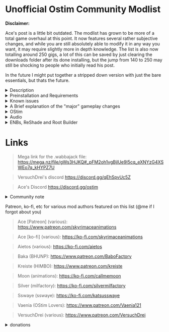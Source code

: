 # Unofficial Ostim Community Modlist

**Disclaimer:**

Ace's post is a little bit outdated. The modlist has grown to be more of a total game overhaul at this point. It now features several rather subjective changes, and while you are still absolutely able to modify it in any way you want, it may require slightly more in depth knowledge. The list is also now totalling around 250 gigs, a lot of this can be saved by just clearing the downloads folder after its done installing, but the jump from 140 to 250 may still be shocking to people who initially read his post.

In the future I might put together a stripped down version with just the bare essentials, but thats the future.


<details>
 <summary>Description</summary>

 ### Description
 
 
* What this isnt

This is not pornrim with barely clothed women, public masturebation, and sexually aggressive wolves, nor it is a hyperrealistic soulslike with a grueling survival mode and a map size that rivals Daggerfall. It's also not an Elysium Remastered clone (no disrespect to the author) with the small addition of OStim.

* What this is

 It's an aesthetically pleasing and immersive overhaul for nearly every aspect of the game that stays true to The Elder Scrolls style, while adding plenty of spicy roleplay opportunities :^)

The gameplay mods are customizable enhancers to the experience. A lot of subjective quest mods were avoided because they could cause unnecessary bloat.

</details>

<details>
 <summary>Preinstallation and Requirements</summary>
 
 ### Preinstallation
 
 It is recommended that you start with a clean, unmodified, and up to date installation of Skyrim through the Steam store (no GOG, sorry). A modified version may fail to install properly, if at all.
 If you downgraded, validate your files by going to your library, right clicking "The Elder Scrolls V: Skyrim Special Edition", select properties, local files, and then click verify integrity of game files. Alternatively, you can completely uninstall the game and all related files and then reinstall it. After thats done, you can proceed with the installation.
 
 ### Requirements
 
 The only hard requirements to run this modlist are a CPU with AVX2 support and ~250 gigs of storage available.
 
> Recommended specs for 1080p:
> 
> CPU: Ryzen 5 5600/intel i5 11600k
>  
> GPU: RTX 3060 8gb/RX 6600 8gb
>  
> RAM: 16gb ddr4 @2666 mhz
> 
> ~~Basically just generic gaming pc built after 2020~~
> 
> Obviously if your hardware is better, there shouldn't be any issues.
 
 I tried to keep the textures around 2k, but a few misc items, notably mountains and skin textures, are higher resolution. While the graphical fidelity isn't anywhere near as high as some modlists, it accomplishes my goal of making a list that looks nice, runs nice, and "feels" nice.
 
 </details>
 
<details>
  <summary>Known issues</summary>
 
 ### Bugs and Installation Failures
 
 * **Low FPS In Whiterun** This isn't really a bug, just a side effect of the exterior mods and the density of the grass. It's potentially the heaviest area in the game.
 
 * **weird road thing in southwoods district** working on it
 
 This list only really gets updated whenever any of the major mods it uses do, so small bugs may survive for a while. If you find any major/gamebreaking bugs, please report them to me on discord @Arnold#1526
 
If for any reason the Wabbajack installation fails, please DM me

On the off chance that the game doesnt automatically downgrade, you can use the patcher below.

https://www.nexusmods.com/skyrimspecialedition/mods/57618
 
 </details>
 
<details>
  <summary>A Brief explanation of the "major" gameplay changes</summary>
 
 ### Gameplay overhauls and rebalancing
 
 
 * Melee
 
Melee combat is handled by by ADXP + One Click Power Attack NG, as well as Valvalis Combat - Visceral Tactics. This is a patch that allows the mods Precision, Valhalla Combat, and Valravyn to work together in a cohesive way. to introduce new mechanics like timed blocks/attacks, stamina based combat, and better AI. Dodge - MCO/DXP is also included becuase of course it is, who do you think I am? OCPA NG and Dodge both need to be configured by you in their respective MCMs.

Chemmings Nordic animations for ADXP/MCO were chosen because I just felt like it would fit the best, but you are free to swap it out with any ADXP/MCO compatible moveset you'd like.
 
 * Magic
 
Magic has had dozens of new spells added to the game including Hemomancy, Mysticicsm, Abyss, Lunaris, and Natura. I also included Spellsiphon, an incredibly unique gameplay mod that can automatically integrate both vanilla and modded spells into its system should you choose to use it.

 * Races
 
Racial abilities are covered by Evolution - Skyrim Races Rejuvenated. It makes several small changes to make races feel more unique, and not just reskins with a minor power that youll rarely use.

 * Perks
 
Perks are handled by Vokrii. This is an extremely lightweight and minimalistic approach to perk overhauls. You can enjoy the small quality of life improvements it makes without being overwhelmed by an absurd number of changes.

 * Vampires and Werewolves
 
Lycanthropy and Vampirism are handled by Growl and Sacrilege. These two mods, like Vokrii, make small adjustments to the balance of these "diseases" that allows for more diverse and fun playstyles.

 * Stealth
 
Stealth had a few changes to make the vanilla thief more interesting. Book of Shadows adds several new systems such as takedowns, smokebombs, and more. Take a Peak is also included, and allows you to simply look through keyholes, maybe you'll see something fun? :^)
 
 * Survival
 
 Survival is handled by Sunhelm Survival and Camping Lite. These two mods are lightweight, customizable, and entirely optional. There's a small quest that involves sleeping in a bed if you'd like to start survival mode, but you can also enable/disable it through the MCM.
 
 * Camera
 
 True directional movement and Smoothcam are used to make third person gameplay feel a bit more modern. I included a few smoothcam presets, but theres hundreds that you can download off of Nexus if you dont like either of them (or you can just turn off smoothcam in the MCM). First person is handled by Improved Camera. It's also configured for clippingless first person OStim scenes. True direction movement has a target lock feature that is automatically set to m3 (middle mouse button) but this can be changed in the MCM, along with several other things.
 
 * User Interface
 
 The vanilla UI has been completely overhauled by several, fully customizable mods listed below:
 
 1. SkyHUD
 2. TrueHUD
 3. MoreHUD
 4. A Matter of Time
 
These can all be configured in their respective MCMs.
 
 * Followers
 
 Several new followers have been added to the game, some of which even have OStim compatible romance options *wink*
 
 Nethers Follower Framework is used to manage non-custom followers and has several options that can be configured in the Follower Framework MCM. 
 
 Almost all of these gameplay mods can be completely ignored, or fully embraced. The choice is yours.
 
 </details>
 
  <details>
  <summary>OStim</summary>
  
  ### OStim
  
  I tried as hard as I could to integrate this in way that makes sense and doesnt disrupt gameplay. It isnt perfect, but its getting there. We'd be here all day if I listed every mod being used, so I'll just go over a few of my personal favorites.
 
 * Rift's Rest
 
 A Witcher style brothel located in Riften. There's a few short stories centered around it that you might enjoy. 
 
 * OStim NPCs
 
 Allows NPCs to engage in scenes without your input. You might find some bandits having fun in a cave and you might hear some noises coming from a locked door in your local inn
 
 * OStim Solutions
 
 An adaptation of an old mod called Sexlab Solutions. You can finally roleplay as a D&D Bard, and fuck your way out of everything
 
 * OStim Lovers
 
 This is a mod that adds high quality fully voiced romance options to several vanilla NPCs. It is mainly intended for a female PC, but gay is okay so go ahead and have fun!
  
> OStim and its add-ons are configurable through their respective MCMs, most of them are neatly grouped together and can be found by just typing "O" in the MCM filter.
 
 Remember, OStim isnt just about sex, it adds another level of depth and realism to the game.
  
 </details>
 
<details>
 <summary>Audio</summary>
 
 ### SFX
 
 Every vanilla sound has been improved or changed. A lot of these changes can be subjective, but luckily they can all be easily disabled by scrolling down to the ***Sounds*** seperator in MO2
 
 ### Music
 
 Just like SFX, the vanilla audio has been improved and a lot of new music has been added. Also, like the SFX changes, the additions can be incredibly subjective and are easily disabled by scrolling down to the ***Sounds*** in MO2
 
 </details>
 
<details>
  <summary>ENBs, ReShade and Root Builder</summary>
 
 ### ENB

 Managing ENB presets is easier than ever thanks to Root Builder! Install them through MO2 like any other mod, and let Root Builder take care of it. If it doesn't work the first time, reinstall and select [Manual]
 
 Right click <data>, create directory, and name it "root". Then just drag and drop enbseries.ini, enblocal.ini, and the enbseries folder into the directory you just made. If done properly, it should look like this
 
 ![image](https://user-images.githubusercontent.com/122011472/224231824-0c7f8f4b-c85d-42b3-bd82-0dbfc001d258.png)
 
 Now you can disable or enable it whenever you want just like any other mod :)

Most of the included textures are Complex Parallax compatible. If an ENB preset you installed doesnt have complex parallax enabled by default, open up the enbseries.ini, and change the following settings to look like this

 1. EnableTerrainParallax=false
 2. EnableComplexGrass=true
 3. EnableComplexGrassCollisions=true
 4. EnableTerrainBlending=true
 5. EnableComplexParallax=true
 6. EnableComplexParallaxShadows=true
 7. EnableComplexTerrainParallax=true
 8. EnableComplexTerrainParallaxShadows=true

 
 If any of these lines are missing from the enbseries.ini, you can simply copy and paste the missing lines into the file. It will work just fine.
 
 The list comes pre-installed with Rudy for NAT 3. Other ENB presets I highly recommend are NAT 3.1, Berserkyr, and Cabbage.

If you want to change the weather to anything other than NAT, Azurite, Vivid Weathers, or Aequinoctium, you should disable ***FWMF for Fantasy Paper Maps Weather and Lighting Fix.esp***

![image](https://user-images.githubusercontent.com/122011472/224233588-68c316a5-8cc2-4849-aa24-9caad041069c.png)
 
### ReShade
 
Since I dont personally use ReShade, I unfortunately cannot write a very good guide on it. Thankfully, the legendary Sswaye himself has written an excellent guide. Check out his collection! https://www.nexusmods.com/skyrimspecialedition/mods/78502
 
 </details>
 

# Links

>Mega link for the .wabbajack file: https://mega.nz/file/gWs3HJKQ#_pFM2oh1vgBjlUe9I5cq_eXNYzG4XSWEo7q_kHYPZ7U

>VersuchDrei's discord https://discord.gg/qEhSpvUc5Z
 
>Ace's Discord https://discord.gg/ostim
 
 <details>
  <summary>Community note</summary>
  
  ### There are two discords

  I do not care about the drama, I will not take part in it. Feel free to join both discords or just one, it makes no difference to me.
  
 </details>
 
Patreon, ko-fi, etc for various mod authors featured on this list (@me if I forgot about you)
 
>Ace [Patreon] (various): https://www.patreon.com/skyrimaceanimations

>Ace [ko-fi] (various): https://ko-fi.com/skyrimaceanimations
 
>Aietos (various): https://ko-fi.com/aietos
 
>Baka (BHUNP): https://www.patreon.com/BaboFactory
 
>Kreiste (HIMBO): https://www.patreon.com/kreiste

>Moon (animations): https://ko-fi.com/callmemoon

>Silver (milfactory): https://ko-fi.com/silvermilfactory

>Sswaye (sswaye): https://ko-fi.com/katsusswaye

>Vaenia (OStim Lovers): https://www.patreon.com/Vaenia121
 
>VersuchDrei (various): https://www.patreon.com/VersuchDrei
 
 <Details>
  <summary>donations</summary>
 
  I am simply compiling a list that I would be making for myself anyways. If you feel the need to donate, spin a wheel and pick any of the amazing authors above. They have put in hundreds, if not thousands, of hours of work to make Skyrim as good of a game as it is today.
  
  </details>
